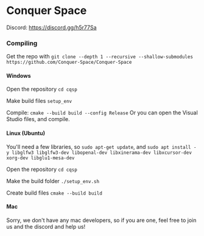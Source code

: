 Conquer Space
======

Discord: https://discord.gg/h5r77Sa

### Compiling
Get the repo with `git clone --depth 1 --recursive --shallow-submodules https://github.com/Conquer-Space/Conquer-Space`

#### Windows
Open the repository `cd cqsp`

Make build files `setup_env`

Compile: `cmake --build build --config Release`
Or you can open the Visual Studio files, and compile.

#### Linux (Ubuntu)
You'll need a few libraries, so `sudo apt-get update`, and `sudo apt install -y libglfw3 libglfw3-dev libopenal-dev libxinerama-dev libxcursor-dev xorg-dev libglu1-mesa-dev`

Open the repository `cd cqsp`

Make the build folder `./setup_env.sh`

Create build files `cmake --build build`

#### Mac
Sorry, we don't have any mac developers, so if you are one, feel free to join us and the discord and help us!
